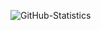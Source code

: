![GitHub-Statistics](https://github.com/Melyfr/github-statistics/assets/72978278/0b5f4033-50f1-435b-80bc-a17500e4f944)
